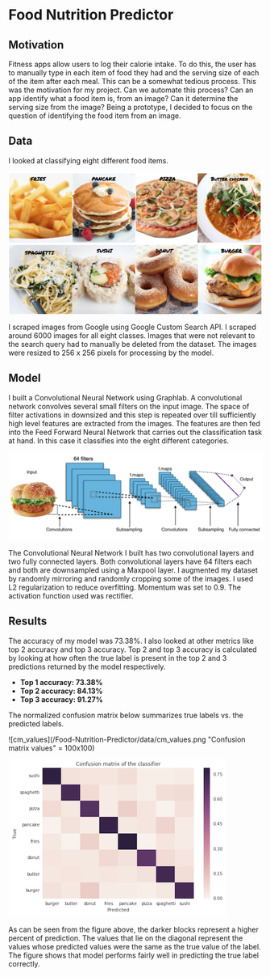 # Food Nutrition Predictor

## Motivation

Fitness apps allow users to log their calorie intake. To do this, the user has to manually type in each item of food they had and the serving size of each of the item after each meal. This can be a somewhat tedious process. This was the motivation for my project. Can we automate this process? Can an app identify what a food item is, from an image? Can it determine the serving size from the image? Being a prototype, I decided to focus on the question of identifying the food item from an image.

## Data

I looked at classifying eight different food items.

![Food Classes](/Food-Nutrition-Predictor/data/fooditems.png "Food classes")

I scraped images from Google using Google Custom Search API. I scraped around 6000 images for all eight classes. Images that were not relevant to the search query had to manually be deleted from the dataset. The images were resized to 256 x 256 pixels for processing by the model.


## Model

I built a Convolutional Neural Network using Graphlab. A convolutional network convolves several small filters on the input image. The space of filter activations in downsized and this step is repeated over till sufficiently high level features are extracted from the images. The features are then fed into the Feed Forward Neural Network that carries out the classification task at hand. In this case it classifies into the eight different categories.

![CNN](/Food-Nutrition-Predictor/data/convolution_rep.png "Representation of Convolutional Neural Network")

The Convolutional Neural Network I built has two convolutional layers and two fully connected layers. Both convolutional layers have 64 filters each and both are downsampled using a Maxpool layer. I augmented my dataset by randomly mirroring and randomly cropping some of the images. I used L2 regularization to reduce overfitting. Momentum was set to 0.9. The activation function used was rectifier.

## Results

The accuracy of my model was 73.38%. I also looked at other metrics like top 2 accuracy and top 3 accuracy.
Top 2 and top 3 accuracy is calculated by looking at how often the true label is present in the top 2 and 3 predictions returned by the model respectively.
* **Top 1 accuracy: 73.38%**
* **Top 2 accuracy: 84.13%**
* **Top 3 accuracy: 91.27%**

The normalized confusion matrix below summarizes true labels vs. the predicted labels.

![cm_values](/Food-Nutrition-Predictor/data/cm_values.png "Confusion matrix values" = 100x100)

![Confusion_Matrix](/Food-Nutrition-Predictor/data/confusion_matrix.png "Normalized confusion Matrix")

As can be seen from the figure above, the darker blocks represent a higher percent of prediction. The values that lie on the diagonal represent the values whose predicted values were the same as the true value of the label. The figure shows that model performs fairly well in predicting the true label correctly.
